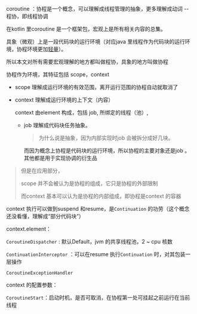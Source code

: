 coroutine ：协程是一个概念，可以理解成线程管理的抽象，更多理解成动词 -- 程协，即线程协调 

在kotlin 里coroutine 是一个框架包，宏观上是所有相关内容的总集。

具象（微观）上是一段代码块的运行环境（对应java 里线程作为代码块的运行环境，协程环境更加[轻量](./why-coroutine-light.md)）。

所以本文对所有需要宏观理解的地方都叫做程协，具象的地方叫做协程



协程作为环境，其特征包括 scope，context

- scope 理解成运行环境的有效范围，离开运行范围的协程自动就取消了

- context 理解成运行环境的上下文（内容）

  context 由element 构成，包括 job, 所绑定的线程（池）,

  - job 理解成代码块任务抽象。

    > 为什么说是抽象，因为内部实现时job 会被拆分成好几块。

    而因为概念上协程是代码块的运行环境，所以协程的主要对象还是job 。其他都是用于实现协调的衍生品

> 但是在应用部分，
>
> scope 并不会被认为是协程的组成，它只是协程的外部限制
>
> 而context 基本可以认为是协程的内部组成，即协程是context 的容器



context 执行可以做到suspend 和resume，是`Continuation` 的功劳（这个概念还没看懂，理解成“部分代码块”）



context.element：

`CoroutineDispatcher` : 默认Default，jvm 的共享线程池，2 ~ cpu 核数

`ContinuationInterceptor` ：可以在resume 执行`Continuation` 时，对其包装一层操作

`CoroutineExceptionHandler`



context 的配置参数：

`CoroutineStart`：启动时机，是否可取消，在协程第一处可挂起之前运行在当前线程  

